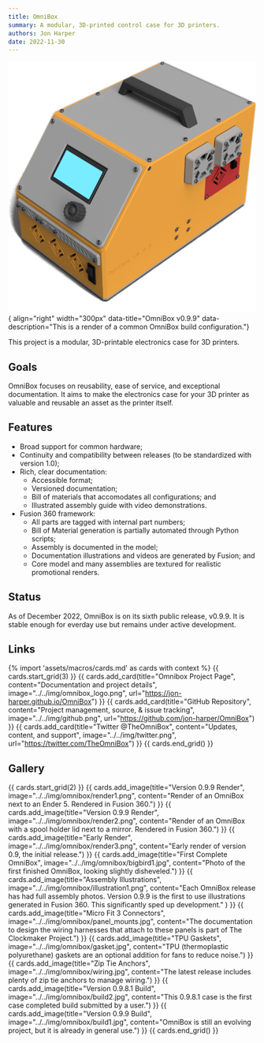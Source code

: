 ```yaml
---
title: OmniBox
summary: A modular, 3D-printed control case for 3D printers.
authors: Jon Harper
date: 2022-11-30
---
```


![omnibox render](../img/omnibox.png){ align="right" width="300px" data-title="OmniBox v0.9.9" data-description="This is a render of a common OmniBox build configuration."}

This project is a modular, 3D-printable electronics case for 3D printers.

## Goals

OmniBox focuses on reusability, ease of service, and exceptional documentation. It aims to make the electronics case for your 3D printer as valuable and reusable an asset as the printer itself.

## Features

- Broad support for common hardware;
- Continuity and compatibility between releases (to be standardized with version 1.0);
- Rich, clear documentation:
    - Accessible format;
    - Versioned documentation;
    - Bill of materials that accomodates all configurations; and
    - Illustrated assembly guide with video demonstrations.
- Fusion 360 framework:
    - All parts are tagged with internal part numbers;
    - Bill of Material generation is partially automated through Python scripts;
    - Assembly is documented in the model;
    - Documentation illustrations and videos are generated by Fusion; and
    - Core model and many assemblies are textured for realistic promotional renders.

## Status

As of December 2022, OmniBox is on its sixth public release, v0.9.9. It is stable enough for everday use but remains under active development.

## Links

{% import 'assets/macros/cards.md' as cards with context %}
{{ cards.start_grid(3) }}
{{ cards.add_card(title="Omnibox Project Page", content="Documentation and project details", image="../../img/omnibox_logo.png", url="https://jon-harper.github.io/OmniBox") }}
{{ cards.add_card(title="GitHub Repository", content="Project management, source, & issue tracking", image="../../img/github.png", url="https://github.com/jon-harper/OmniBox") }}
{{ cards.add_card(title="Twitter @TheOmniBox", content="Updates, content, and support", image="../../img/twitter.png", url="https://twitter.com/TheOmniBox") }}
{{ cards.end_grid() }}

## Gallery

{{ cards.start_grid(2) }}
{{ cards.add_image(title="Version 0.9.9 Render", image="../../img/omnibox/render1.png", content="Render of an OmniBox next to an Ender 5. Rendered in Fusion 360.") }}
{{ cards.add_image(title="Version 0.9.9 Render", image="../../img/omnibox/render2.png", content="Render of an OmniBox with a spool holder lid next to a mirror. Rendered in Fusion 360.") }}
{{ cards.add_image(title="Early Render", image="../../img/omnibox/render3.png", content="Early render of version 0.9, the initial release.") }}
{{ cards.add_image(title="First Complete OmniBox", image="../../img/omnibox/bigbird1.jpg", content="Photo of the first finished OmniBox, looking slightly disheveled.") }}
{{ cards.add_image(title="Assembly Illustrations", image="../../img/omnibox/illustration1.png", content="Each OmniBox release has had full assembly photos. Version 0.9.9 is the first to use illustrations generated in Fusion 360. This significantly sped up development." ) }}
{{ cards.add_image(title="Micro Fit 3 Connectors", image="../../img/omnibox/panel_mounts.jpg", content="The documentation to design the wiring harnesses that attach to these panels is part of The Clockmaker Project.") }}
{{ cards.add_image(title="TPU Gaskets", image="../../img/omnibox/gasket.jpg", content="TPU (thermoplastic polyurethane) gaskets are an optional addition for fans to reduce noise.") }}
{{ cards.add_image(title="Zip Tie Anchors", image="../../img/omnibox/wiring.jpg", content="The latest release includes plenty of zip tie anchors to manage wiring.") }}
{{ cards.add_image(title="Version 0.9.8.1 Build", image="../../img/omnibox/build2.jpg", content="This 0.9.8.1 case is the first case completed build submitted by a user.") }}
{{ cards.add_image(title="Version 0.9.9 Build", image="../../img/omnibox/build1.jpg", content="OmniBox is still an evolving project, but it is already in general use.") }}
{{ cards.end_grid() }}

[clock3]: clock3.md
[clockmaker]: clockmaker.md